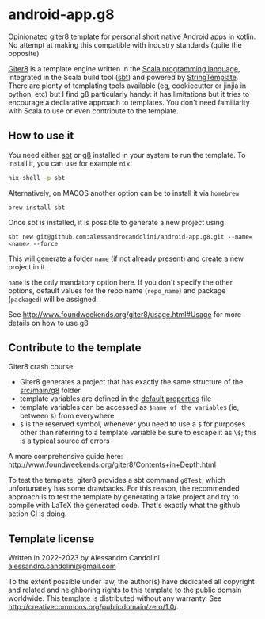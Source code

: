 

# android-app.g8

Opinionated giter8 template for personal short native Android apps in kotlin. No attempt at making this compatible with industry standards (quite the opposite) 

[Giter8](https://www.foundweekends.org/giter8/) is a template engine written in the [Scala programming language](https://www.scala-lang.org/), integrated in the Scala build tool ([sbt](https://www.scala-sbt.org/)) and powered by [StringTemplate](https://www.stringtemplate.org/). 
There are plenty of templating tools available (eg, cookiecutter or jinjia in python, etc) but I find g8 particularly handy: it has limitations but it tries to encourage a declarative approach to templates. You don't need familiarity with Scala to use or even contribute to the template. 

## How to use it 

You need either [sbt](https://www.scala-sbt.org/) or [g8](https://www.foundweekends.org/giter8/) installed in your system to run the template. To install it, you can use for example `nix`: 
```bash
nix-shell -p sbt 
```
Alternatively, on MACOS another option can be to install it via `homebrew`
```
brew install sbt
```

Once sbt is installed, it is possible to generate a new project using 
```
sbt new git@github.com:alessandrocandolini/android-app.g8.git --name=<name> --force
```
This will generate a folder `name` (if not already present) and create a new project in it. 

`name` is the only mandatory option here. If you don't specify the other options, default values for the repo name (`repo_name`) and package (`packaged`) will be assigned.  

See http://www.foundweekends.org/giter8/usage.html#Usage for more details on how to use g8

## Contribute to the template

Giter8 crash course: 

* Giter8 generates a project that has exactly the same structure of the [src/main/g8](src/main/g8) folder
* template variables are defined in the [default.properties](src/main/g8/default.properties) file
* template variables can be accessed as `$name of the variable$` (ie, between `$`) from everywhere
* `$` is the reserved symbol, whenever you need to use a `$` for purposes other than referring to a template variable be sure to escape it as `\$`; this is a typical source of errors

A more comprehensive guide here: http://www.foundweekends.org/giter8/Contents+in+Depth.html

To test the template, giter8 provides a sbt command `g8Test`, which unfortunately has some drawbacks. For this reason, the recommended approach is to test the template by generating a fake project and try to compile with LaTeX the generated code. That's exactly what the github action CI is doing. 

Template license
----------------
Written in 2022-2023 by Alessandro Candolini alessandro.candolini@gmail.com

To the extent possible under law, the author(s) have dedicated all copyright and related
and neighboring rights to this template to the public domain worldwide.
This template is distributed without any warranty. See <http://creativecommons.org/publicdomain/zero/1.0/>.

[g8]: http://www.foundweekends.org/giter8/
